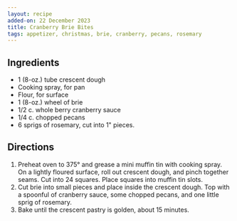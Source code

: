 ```yaml
---
layout: recipe
added-on: 22 December 2023
title: Cranberry Brie Bites
tags: appetizer, christmas, brie, cranberry, pecans, rosemary
---
```


## Ingredients

- 1 (8-oz.) tube crescent dough
- Cooking spray, for pan
- Flour, for surface
- 1 (8-oz.) wheel of brie
- 1/2 c. whole berry cranberry sauce
- 1/4 c. chopped pecans
- 6 sprigs of rosemary, cut into 1" pieces.

## Directions

1. Preheat oven to 375° and grease a mini muffin tin with cooking spray. On a lightly floured surface, roll out crescent dough, and pinch together seams. Cut into 24 squares. Place squares into muffin tin slots.
2. Cut brie into small pieces and place inside the crescent dough. Top with a spoonful of cranberry sauce, some chopped pecans, and one little sprig of rosemary.
3. Bake until the crescent pastry is golden, about 15 minutes.
